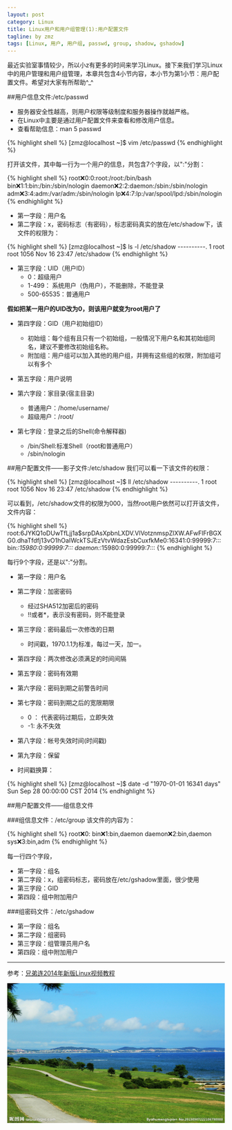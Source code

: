 ```yaml
---
layout: post
category: Linux
title: Linux用户和用户组管理(1):用户配置文件
tagline: by zmz
tags: [Linux, 用户, 用户组, passwd, group, shadow, gshadow]
---
```


最近实验室事情较少，所以小z有更多的时间来学习Linux。接下来我们学习Linux中的用户管理和用户组管理，本章共包含4小节内容，本小节为第1小节：用户配置文件。希望对大家有所帮助^_^

<!--more-->

##用户信息文件:/etc/passwd

+ 服务器安全性越高，则用户权限等级制度和服务器操作就越严格。
+ 在Linux中主要是通过用户配置文件来查看和修改用户信息。
+ 查看帮助信息：man 5 passwd

{% highlight shell %}
[zmz@localhost ~]$ vim /etc/passwd
{% endhighlight %}

打开该文件，其中每一行为一个用户的信息，共包含7个字段，以":"分割：

{% highlight shell %}
root:x:0:0:root:/root:/bin/bash
bin:x:1:1:bin:/bin:/sbin/nologin
daemon:x:2:2:daemon:/sbin:/sbin/nologin
adm:x:3:4:adm:/var/adm:/sbin/nologin
lp:x:4:7:lp:/var/spool/lpd:/sbin/nologin
{% endhighlight %}
	
+ 第一字段：用户名
+ 第二字段：x，密码标志（有密码），标志密码真实的放在/etc/shadow下，该文件的权限为：

{% highlight shell %}
[zmz@localhost ~]$ ls -l /etc/shadow
----------. 1 root root 1056 Nov 16 23:47 /etc/shadow
{% endhighlight %}
	
+ 第三字段：UID（用户ID）
    + 0：超级用户
    + 1-499： 系统用户（伪用户），不能删除，不能登录
    + 500-65535：普通用户
    
 **假如把某一用户的UID改为0，则该用户就变为root用户了**


+ 第四字段：GID（用户初始组ID）
    + 初始组：每个组有且只有一个初始组，一般情况下用户名和其初始组同名，建议不要修改初始组名称。
    + 附加组：用户组可以加入其他的用户组，并拥有这些组的权限，附加组可以有多个
    
+ 第五字段：用户说明
+ 第六字段：家目录(宿主目录)
    + 普通用户：/home/username/
    + 超级用户：/root/
+ 第七字段：登录之后的Shell(命令解释器)
    + /bin/Shell:标准Shell（root和普通用户）
    + /sbin/nologin

##用户配置文件——影子文件:/etc/shadow
我们可以看一下该文件的权限：

{% highlight shell %}
[zmz@localhost ~]$ ll /etc/shadow
----------. 1 root root 1056 Nov 16 23:47 /etc/shadow
{% endhighlight %}

可以看到，/etc/shadow文件的权限为000，当然root用户依然可以打开该文件，文件内容：

{% highlight shell %}
root:$6$JYKQ1oDUwTfLjj1a$srpDAsXpbnLXDV.VlVotznmspZlXW.AFwFlFrBGXG0.dhaTfdfj13vO1hOaIWckTSJEzVtvWdazEsbCuxfkMe0:16341:0:99999:7:::
bin:*:15980:0:99999:7:::
daemon:*:15980:0:99999:7:::
{% endhighlight %}

每行9个字段，还是以":"分割。

+ 第一字段：用户名
+ 第二字段：加密密码
    + 经过SHA512加密后的密码
    + !!或者*，表示没有密码，则不能登录
    
+ 第三字段：密码最后一次修改的日期
    + 时间戳，1970.1.1为标准，每过一天，加一。
+ 第四字段：两次修改必须满足的时间间隔
+ 第五字段：密码有效期
+ 第六字段：密码到期之前警告时间
+ 第七字段：密码到期之后的宽限期限
    + 0 ： 代表密码过期后，立即失效
    + -1: 永不失效
+ 第八字段：帐号失效时间(时间戳)
+ 第九字段：保留
+ 时间戳换算：

{% highlight shell %}
[zmz@localhost ~]$ date -d "1970-01-01 16341 days"
Sun Sep 28 00:00:00 CST 2014
{% endhighlight %}

##用户配置文件——组信息文件

###组信息文件：/etc/group
该文件的内容为：

{% highlight shell %}
root:x:0:
bin:x:1:bin,daemon
daemon:x:2:bin,daemon
sys:x:3:bin,adm
{% endhighlight %}

每一行四个字段，

+ 第一字段：组名
+ 第二字段：x，组密码标志，密码放在/etc/gshadow里面，很少使用
+ 第三字段：GID
+ 第四段：组中附加用户

###组密码文件：/etc/gshadow

+ 第一字段：组名
+ 第二字段：组密码
+ 第三字段：组管理员用户名
+ 第四段：组中附加用户

***

参考：[兄弟连2014年新版Linux视频教程](http://bbs.lampbrother.net/read-htm-tid-161465.html)

![vim logo](/img/user_group_manage.jpg)